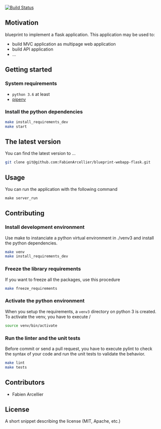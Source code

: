 [![Build Status](https://travis-ci.org/FabienArcellier/blueprint-webapp-flask.svg?branch=master)](https://travis-ci.org/FabienArcellier/blueprint-webapp-flask)

## Motivation

blueprint to implement a flask application. This application may be used to:

* build MVC application as multipage web application
* build API application
* ...

## Getting started

### System requirements

* `python 3.6` at least
* [pipenv](https://pipenv.pypa.io/en/latest/)

### Install the python dependencies

```bash
make install_requirements_dev
make start
```

## The latest version

You can find the latest version to ...

```bash
git clone git@github.com:FabienArcellier/blueprint-webapp-flask.git
```

## Usage

You can run the application with the following command

```python
make server_run
```

## Contributing

### Install development environment

Use make to instanciate a python virtual environment in ./venv3 and install the
python dependencies.

```bash
make venv
make install_requirements_dev
```

### Freeze the library requirements

If you want to freeze all the packages, use
this procedure

```bash
make freeze_requirements
```

### Activate the python environment

When you setup the requirements, a `venv3` directory on python 3 is created.
To activate the venv, you have to execute /

```bash
source venv/bin/activate
```

### Run the linter and the unit tests

Before commit or send a pull request, you have to execute pylint to check the syntax
of your code and run the unit tests to validate the behavior.

```bash
make lint
make tests
```

## Contributors

* Fabien Arcellier

## License

A short snippet describing the license (MIT, Apache, etc.)
